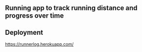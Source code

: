 ## Running app to track running distance and progress over time

## Deployment

https://runnerlog.herokuapp.com/





